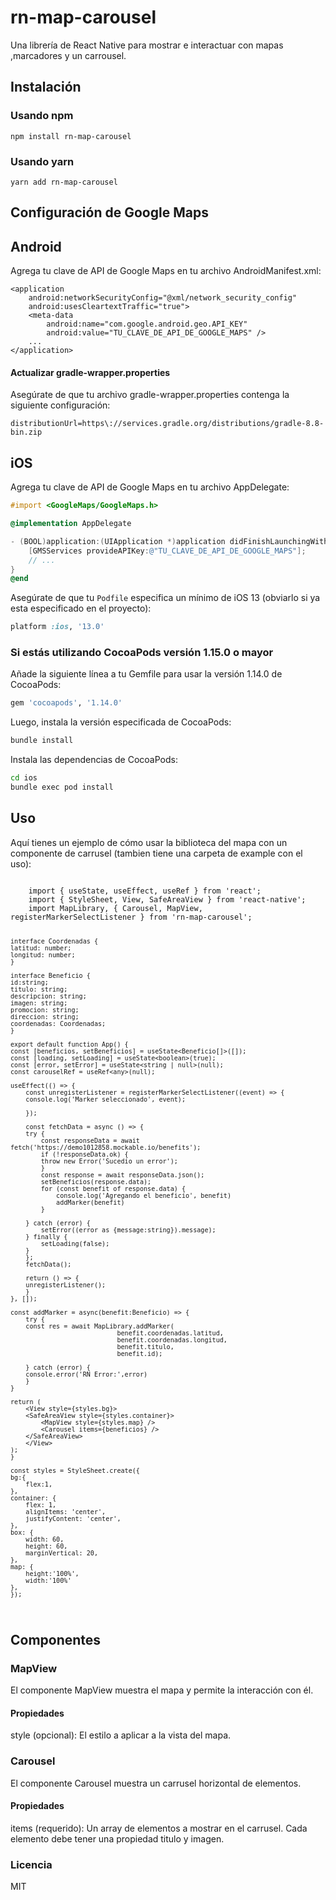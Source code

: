 # rn-map-carousel

Una librería de React Native para mostrar e interactuar con mapas ,marcadores y un carrousel.

## Instalación

### Usando npm
    
    npm install rn-map-carousel


### Usando yarn
    
    yarn add rn-map-carousel

## Configuración de Google Maps

## Android

Agrega tu clave de API de Google Maps en tu archivo AndroidManifest.xml:

<xml>
<manifest xmlns:android="http://schemas.android.com/apk/res/android"
    package="com.yourpackage">

    <application
        android:networkSecurityConfig="@xml/network_security_config"
        android:usesCleartextTraffic="true">
        <meta-data
            android:name="com.google.android.geo.API_KEY"
            android:value="TU_CLAVE_DE_API_DE_GOOGLE_MAPS" />
        ...
    </application>
</manifest>
</xml>

#### Actualizar gradle-wrapper.properties
Asegúrate de que tu archivo gradle-wrapper.properties contenga la siguiente configuración:
```
distributionUrl=https\://services.gradle.org/distributions/gradle-8.8-bin.zip
```
## iOS
Agrega tu clave de API de Google Maps en tu archivo AppDelegate:

```objective-c
#import <GoogleMaps/GoogleMaps.h>

@implementation AppDelegate

- (BOOL)application:(UIApplication *)application didFinishLaunchingWithOptions:(NSDictionary *)launchOptions {
    [GMSServices provideAPIKey:@"TU_CLAVE_DE_API_DE_GOOGLE_MAPS"];
    // ...
}
@end
```

Asegúrate de que tu `Podfile` especifica un mínimo de iOS 13 (obviarlo si ya esta especificado en el proyecto):

```ruby
platform :ios, '13.0'
```

### Si estás utilizando CocoaPods versión 1.15.0 o mayor
Añade la siguiente línea a tu Gemfile para usar la versión 1.14.0 de CocoaPods:

```ruby
gem 'cocoapods', '1.14.0'
```

Luego, instala la versión especificada de CocoaPods:
```sh
bundle install
```
Instala las dependencias de CocoaPods:
```sh
cd ios
bundle exec pod install
```

## Uso

Aquí tienes un ejemplo de cómo usar la biblioteca del mapa con un componente de carrusel (tambien tiene una carpeta de example con el uso):

<code>
    import { useState, useEffect, useRef } from 'react';
    import { StyleSheet, View, SafeAreaView } from 'react-native';
    import MapLibrary, { Carousel, MapView, registerMarkerSelectListener } from 'rn-map-carousel';

    interface Coordenadas {
    latitud: number;
    longitud: number;
    }

    interface Beneficio {
    id:string;
    titulo: string;
    descripcion: string;
    imagen: string;
    promocion: string;
    direccion: string;
    coordenadas: Coordenadas;
    }

    export default function App() {
    const [beneficios, setBeneficios] = useState<Beneficio[]>([]);
    const [loading, setLoading] = useState<boolean>(true);
    const [error, setError] = useState<string | null>(null);
    const carouselRef = useRef<any>(null);

    useEffect(() => {
        const unregisterListener = registerMarkerSelectListener((event) => {
        console.log('Marker seleccionado', event);
        
        });
        
        const fetchData = async () => {
        try {
            const responseData = await fetch('https://demo1012858.mockable.io/benefits');
            if (!responseData.ok) {
            throw new Error('Sucedio un error');
            }
            const response = await responseData.json();
            setBeneficios(response.data);
            for (const benefit of response.data) {
                console.log('Agregando el beneficio', benefit)
                addMarker(benefit)
            }

        } catch (error) {
            setError((error as {message:string}).message);
        } finally {
            setLoading(false);
        }
        };
        fetchData();

        return () => {
        unregisterListener();
        }
    }, []);

    const addMarker = async(benefit:Beneficio) => {
        try {
        const res = await MapLibrary.addMarker(
                                benefit.coordenadas.latitud, 
                                benefit.coordenadas.longitud, 
                                benefit.titulo, 
                                benefit.id);
                                
        } catch (error) {
        console.error('RN Error:',error)
        }
    }

    return (
        <View style={styles.bg}>
        <SafeAreaView style={styles.container}>
            <MapView style={styles.map} />
            <Carousel items={beneficios} />
        </SafeAreaView>
        </View>
    );
    }

    const styles = StyleSheet.create({
    bg:{
        flex:1,
    },
    container: {
        flex: 1,
        alignItems: 'center',
        justifyContent: 'center',
    },
    box: {
        width: 60,
        height: 60,
        marginVertical: 20,
    },
    map: {
        height:'100%',
        width:'100%'
    },
    });
</code>


## Componentes

### MapView

El componente MapView muestra el mapa y permite la interacción con él.

#### Propiedades

style (opcional): El estilo a aplicar a la vista del mapa.

### Carousel

El componente Carousel muestra un carrusel horizontal de elementos.

#### Propiedades

items (requerido): Un array de elementos a mostrar en el carrusel. Cada elemento debe tener una propiedad titulo y imagen.

### Licencia

MIT